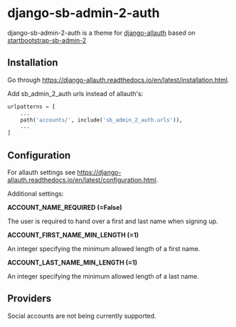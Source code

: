 # django-sb-admin-2-auth

django-sb-admin-2-auth is a theme for [django-allauth](https://github.com/pennersr/django-allauth/) based on [startbootstrap-sb-admin-2
](https://github.com/BlackrockDigital/startbootstrap-sb-admin-2)

## Installation

Go through https://django-allauth.readthedocs.io/en/latest/installation.html.

Add sb_admin_2_auth urls instead of allauth's:

```python
urlpatterns = [
    ...
    path('accounts/', include('sb_admin_2_auth.urls')),
    ...
]
```

## Configuration

For allauth settings see https://django-allauth.readthedocs.io/en/latest/configuration.html.

Additional settings:

**ACCOUNT_NAME_REQUIRED (=False)**

The user is required to hand over a first and last name when signing up.

**ACCOUNT_FIRST_NAME_MIN_LENGTH (=1)**

An integer specifying the minimum allowed length of a first name.

**ACCOUNT_LAST_NAME_MIN_LENGTH (=1)**

An integer specifying the minimum allowed length of a last name.

## Providers

Social accounts are not being currently supported.